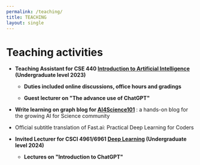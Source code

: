 ```yaml
---
permalink: /teaching/
title: TEACHING
layout: single
---
```



# Teaching activities
<ul>
  <li>
    <p>
        <strong>Teaching Assistant for CSE 440 <a href="https://www.cse.msu.edu/~kqyang/cse440">Introduction to Artificial Intelligence</a> (Undergraduate level 2023) </strong><br>
        <ul>
        <li>
          <p>
              <strong>Duties included online discussions, office hours and gradings </strong><br>
          </p>
        </li>
        <li>
          <p>
              <strong>Guest lecturer on "The advance use of ChatGPT"</strong><br>
          </p>
        </li>
        </ul>    
    </p>
  </li>    
  <li>
    <p>
        <strong>Write learning on graph blog for <a href="https://ai4science101.github.io/blogs/">AI4Science101</a> </strong>: a hands-on blog for the growing AI for Science community <br>
    </p>
  </li>
  <li>
    <p>
        Official subtitle translation of Fast.ai: Practical Deep Learning for Coders
    </p>
  </li>
  <li>
    <p>
        <strong>Invited Lecturer for CSCI 4961/6961  <a href="https://yaoma24.github.io/csci4961_6961/index.html">Deep Learning</a> (Undergraduate level 2024) </strong><br>
        <ul>
        <li>
          <p>
              <strong> Lectures on "Introduction to ChatGPT" </strong><br>
          </p>
        </li>
        </ul>    
    </p>
  </li>
</ul>

